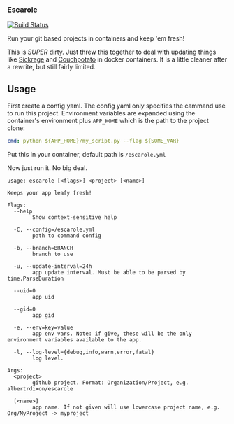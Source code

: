 ### Escarole

[![Build Status](https://travis-ci.org/albertrdixon/escarole.svg)](https://travis-ci.org/albertrdixon/escarole)

Run your git based projects in containers and keep 'em fresh!

This is *SUPER* dirty. Just threw this together to deal with updating things like [Sickrage](sickrage.github.io) and [Couchpotato](couchpota.to) in docker containers. It is a little cleaner after a rewrite, but still fairly limited.

## Usage

First create a config yaml. The config yaml only specifies the cammand use to run this project. Environment variables are expanded using the container's environment plus `APP_HOME` which is the path to the project clone:

```yaml
cmd: python ${APP_HOME}/my_script.py --flag ${SOME_VAR}
```

Put this in your container, default path is `/escarole.yml`

Now just run it. No big deal.

```
usage: escarole [<flags>] <project> [<name>]

Keeps your app leafy fresh!

Flags:
  --help            
        Show context-sensitive help

  -C, --config=/escarole.yml
        path to command config

  -b, --branch=BRANCH  
        branch to use

  -u, --update-interval=24h
        app update interval. Must be able to be parsed by time.ParseDuration

  --uid=0              
        app uid

  --gid=0              
        app gid

  -e, --env=key=value  
        app env vars. Note: if give, these will be the only environment variables available to the app.

  -l, --log-level={debug,info,warn,error,fatal}
        log level.

Args:
  <project>  
        github project. Format: Organization/Project, e.g. albertrdixon/escarole

  [<name>]  
        app name. If not given will use lowercase project name, e.g. Org/MyProject -> myproject
```
